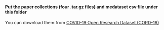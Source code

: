 #### Put the paper collections (four .tar.gz files) and medataset csv file under this folder
You can download them from [COVID-19 Open Research Dataset (CORD-19)](https://pages.semanticscholar.org/coronavirus-research) 